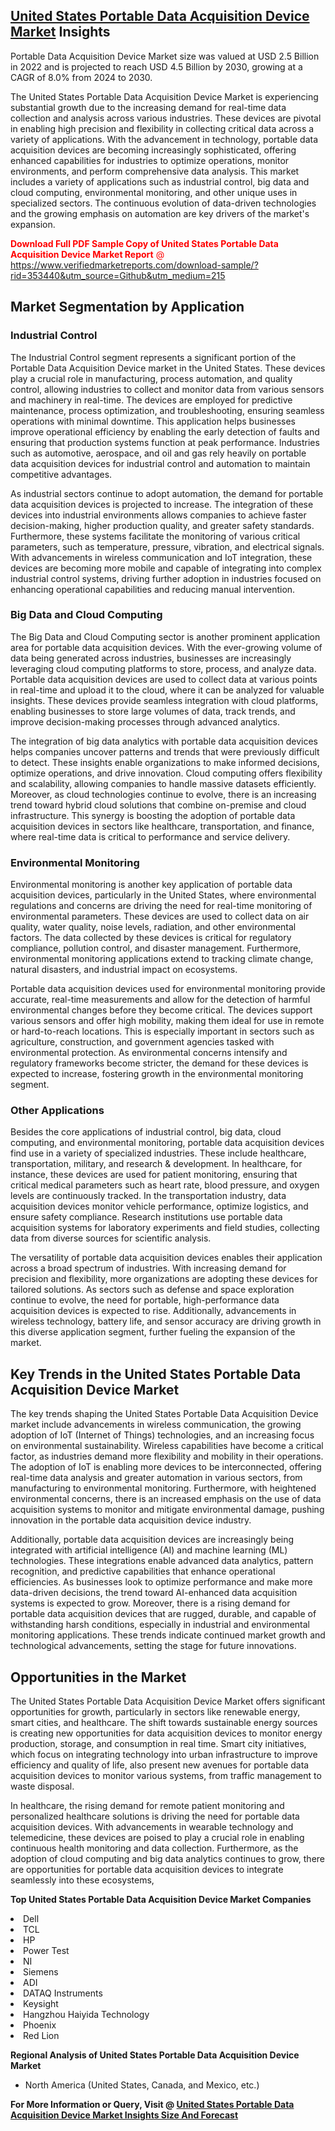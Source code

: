 <h2><a href="https://www.verifiedmarketreports.com/download-sample/?rid=353440&amp;utm_source=Github&amp;utm_medium=215" target="_blank">United States Portable Data Acquisition Device Market</a> Insights</h2><p>Portable Data Acquisition Device Market size was valued at USD 2.5 Billion in 2022 and is projected to reach USD 4.5 Billion by 2030, growing at a CAGR of 8.0% from 2024 to 2030.</p><p> <p>The United States Portable Data Acquisition Device Market is experiencing substantial growth due to the increasing demand for real-time data collection and analysis across various industries. These devices are pivotal in enabling high precision and flexibility in collecting critical data across a variety of applications. With the advancement in technology, portable data acquisition devices are becoming increasingly sophisticated, offering enhanced capabilities for industries to optimize operations, monitor environments, and perform comprehensive data analysis. This market includes a variety of applications such as industrial control, big data and cloud computing, environmental monitoring, and other unique uses in specialized sectors. The continuous evolution of data-driven technologies and the growing emphasis on automation are key drivers of the market's expansion. <p><span class=""><span style="color: #ff0000;"><strong>Download Full PDF Sample Copy of United States Portable Data Acquisition Device Market Report</strong> @ </span><a href="https://www.verifiedmarketreports.com/download-sample/?rid=353440&amp;utm_source=Github&amp;utm_medium=215" target="_blank">https://www.verifiedmarketreports.com/download-sample/?rid=353440&amp;utm_source=Github&amp;utm_medium=215</a></span></p> </p> <h2>Market Segmentation by Application</h2> <h3>Industrial Control</h3> <p>The Industrial Control segment represents a significant portion of the Portable Data Acquisition Device market in the United States. These devices play a crucial role in manufacturing, process automation, and quality control, allowing industries to collect and monitor data from various sensors and machinery in real-time. The devices are employed for predictive maintenance, process optimization, and troubleshooting, ensuring seamless operations with minimal downtime. This application helps businesses improve operational efficiency by enabling the early detection of faults and ensuring that production systems function at peak performance. Industries such as automotive, aerospace, and oil and gas rely heavily on portable data acquisition devices for industrial control and automation to maintain competitive advantages.</p> <p>As industrial sectors continue to adopt automation, the demand for portable data acquisition devices is projected to increase. The integration of these devices into industrial environments allows companies to achieve faster decision-making, higher production quality, and greater safety standards. Furthermore, these systems facilitate the monitoring of various critical parameters, such as temperature, pressure, vibration, and electrical signals. With advancements in wireless communication and IoT integration, these devices are becoming more mobile and capable of integrating into complex industrial control systems, driving further adoption in industries focused on enhancing operational capabilities and reducing manual intervention.</p> <h3>Big Data and Cloud Computing</h3> <p>The Big Data and Cloud Computing sector is another prominent application area for portable data acquisition devices. With the ever-growing volume of data being generated across industries, businesses are increasingly leveraging cloud computing platforms to store, process, and analyze data. Portable data acquisition devices are used to collect data at various points in real-time and upload it to the cloud, where it can be analyzed for valuable insights. These devices provide seamless integration with cloud platforms, enabling businesses to store large volumes of data, track trends, and improve decision-making processes through advanced analytics.</p> <p>The integration of big data analytics with portable data acquisition devices helps companies uncover patterns and trends that were previously difficult to detect. These insights enable organizations to make informed decisions, optimize operations, and drive innovation. Cloud computing offers flexibility and scalability, allowing companies to handle massive datasets efficiently. Moreover, as cloud technologies continue to evolve, there is an increasing trend toward hybrid cloud solutions that combine on-premise and cloud infrastructure. This synergy is boosting the adoption of portable data acquisition devices in sectors like healthcare, transportation, and finance, where real-time data is critical to performance and service delivery.</p> <h3>Environmental Monitoring</h3> <p>Environmental monitoring is another key application of portable data acquisition devices, particularly in the United States, where environmental regulations and concerns are driving the need for real-time monitoring of environmental parameters. These devices are used to collect data on air quality, water quality, noise levels, radiation, and other environmental factors. The data collected by these devices is critical for regulatory compliance, pollution control, and disaster management. Furthermore, environmental monitoring applications extend to tracking climate change, natural disasters, and industrial impact on ecosystems.</p> <p>Portable data acquisition devices used for environmental monitoring provide accurate, real-time measurements and allow for the detection of harmful environmental changes before they become critical. The devices support various sensors and offer high mobility, making them ideal for use in remote or hard-to-reach locations. This is especially important in sectors such as agriculture, construction, and government agencies tasked with environmental protection. As environmental concerns intensify and regulatory frameworks become stricter, the demand for these devices is expected to increase, fostering growth in the environmental monitoring segment.</p> <h3>Other Applications</h3> <p>Besides the core applications of industrial control, big data, cloud computing, and environmental monitoring, portable data acquisition devices find use in a variety of specialized industries. These include healthcare, transportation, military, and research & development. In healthcare, for instance, these devices are used for patient monitoring, ensuring that critical medical parameters such as heart rate, blood pressure, and oxygen levels are continuously tracked. In the transportation industry, data acquisition devices monitor vehicle performance, optimize logistics, and ensure safety compliance. Research institutions use portable data acquisition systems for laboratory experiments and field studies, collecting data from diverse sources for scientific analysis.</p> <p>The versatility of portable data acquisition devices enables their application across a broad spectrum of industries. With increasing demand for precision and flexibility, more organizations are adopting these devices for tailored solutions. As sectors such as defense and space exploration continue to evolve, the need for portable, high-performance data acquisition devices is expected to rise. Additionally, advancements in wireless technology, battery life, and sensor accuracy are driving growth in this diverse application segment, further fueling the expansion of the market.</p> <h2>Key Trends in the United States Portable Data Acquisition Device Market</h2> <p>The key trends shaping the United States Portable Data Acquisition Device market include advancements in wireless communication, the growing adoption of IoT (Internet of Things) technologies, and an increasing focus on environmental sustainability. Wireless capabilities have become a critical factor, as industries demand more flexibility and mobility in their operations. The adoption of IoT is enabling more devices to be interconnected, offering real-time data analysis and greater automation in various sectors, from manufacturing to environmental monitoring. Furthermore, with heightened environmental concerns, there is an increased emphasis on the use of data acquisition systems to monitor and mitigate environmental damage, pushing innovation in the portable data acquisition device industry.</p> <p>Additionally, portable data acquisition devices are increasingly being integrated with artificial intelligence (AI) and machine learning (ML) technologies. These integrations enable advanced data analytics, pattern recognition, and predictive capabilities that enhance operational efficiencies. As businesses look to optimize performance and make more data-driven decisions, the trend toward AI-enhanced data acquisition systems is expected to grow. Moreover, there is a rising demand for portable data acquisition devices that are rugged, durable, and capable of withstanding harsh conditions, especially in industrial and environmental monitoring applications. These trends indicate continued market growth and technological advancements, setting the stage for future innovations.</p> <h2>Opportunities in the Market</h2> <p>The United States Portable Data Acquisition Device Market offers significant opportunities for growth, particularly in sectors like renewable energy, smart cities, and healthcare. The shift towards sustainable energy sources is creating new opportunities for data acquisition devices to monitor energy production, storage, and consumption in real time. Smart city initiatives, which focus on integrating technology into urban infrastructure to improve efficiency and quality of life, also present new avenues for portable data acquisition devices to monitor various systems, from traffic management to waste disposal.</p> <p>In healthcare, the rising demand for remote patient monitoring and personalized healthcare solutions is driving the need for portable data acquisition devices. With advancements in wearable technology and telemedicine, these devices are poised to play a crucial role in enabling continuous health monitoring and data collection. Furthermore, as the adoption of cloud computing and big data analytics continues to grow, there are opportunities for portable data acquisition devices to integrate seamlessly into these ecosystems,</p><p><strong>Top United States Portable Data Acquisition Device Market Companies</strong></p><div data-test-id=""><p><li>Dell</li><li> TCL</li><li> HP</li><li> Power Test</li><li> NI</li><li> Siemens</li><li> ADI</li><li> DATAQ Instruments</li><li> Keysight</li><li> Hangzhou Haiyida Technology</li><li> Phoenix</li><li> Red Lion</li></p><div><strong>Regional Analysis of&nbsp;United States Portable Data Acquisition Device Market</strong></div><ul><li dir="ltr"><p dir="ltr">North America&nbsp;(United States, Canada, and Mexico, etc.)</p></li></ul><p><strong>For More Information or Query, Visit @&nbsp;</strong><strong><a href="https://www.verifiedmarketreports.com/product/portable-data-acquisition-device-market/?utm_source=Github&amp;utm_medium=215" target="_blank">United States Portable Data Acquisition Device Market Insights Size And Forecast</a></strong></p></div>
